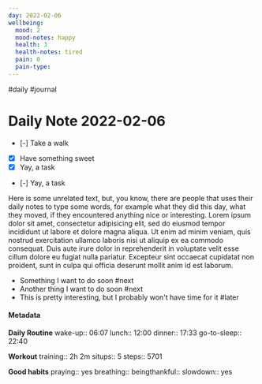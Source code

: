 ```yaml
---
day: 2022-02-06
wellbeing:
  mood: 2
  mood-notes: happy
  health: 3
  health-notes: tired
  pain: 0
  pain-type: 
---
```

#daily #journal
# Daily Note 2022-02-06

- [-] Take a walk
- [x] Have something sweet
- [x] Yay, a task
- [-] Yay, a task

Here is some unrelated text, but, you know, there are people that uses their daily notes to type some words, for example what they did this day, what they moved, if they encountered anything nice or interesting. Lorem ipsum dolor sit amet, consectetur adipisicing elit, sed do eiusmod tempor incididunt ut labore et dolore magna aliqua. Ut enim ad minim veniam, quis nostrud exercitation ullamco laboris nisi ut aliquip ex ea commodo consequat. Duis aute irure dolor in reprehenderit in voluptate velit esse cillum dolore eu fugiat nulla pariatur. Excepteur sint occaecat cupidatat non proident, sunt in culpa qui officia deserunt mollit anim id est laborum.

- Something I want to do soon #next
- Another thing I want to do soon #next
- This is pretty interesting, but I probably won't have time for it #later

#### Metadata

**Daily Routine**
wake-up:: 06:07
lunch:: 12:00
dinner:: 17:33
go-to-sleep:: 22:40

**Workout**
training:: 2h 2m
situps:: 5
steps:: 5701

**Good habits**
praying:: yes
breathing:: 
beingthankful:: 
slowdown:: yes
